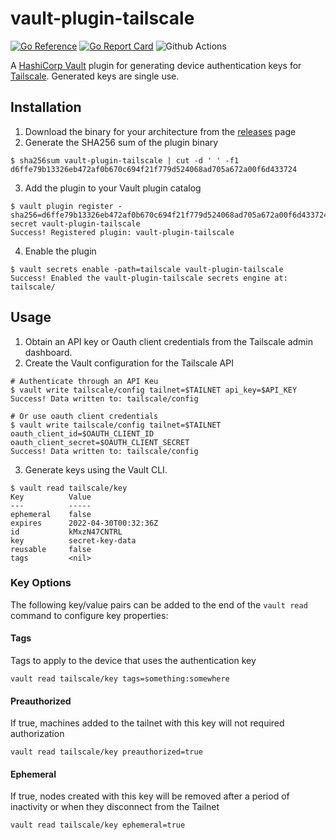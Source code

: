 # vault-plugin-tailscale

[![Go Reference](https://pkg.go.dev/badge/github.com/davidsbond/vault-plugin-tailscale.svg)](https://pkg.go.dev/github.com/davidsbond/vault-plugin-tailscale)
[![Go Report Card](https://goreportcard.com/badge/github.com/davidsbond/vault-plugin-tailscale)](https://goreportcard.com/report/github.com/davidsbond/vault-plugin-tailscale)
![Github Actions](https://github.com/davidsbond/vault-plugin-tailscale/actions/workflows/ci.yml/badge.svg?branch=master)

A [HashiCorp Vault](https://www.vaultproject.io/) plugin for generating device authentication keys for 
[Tailscale](https://tailscale.com). Generated keys are single use.

## Installation

1. Download the binary for your architecture from the [releases](https://github.com/davidsbond/vault-plugin-tailscale/releases) page
2. Generate the SHA256 sum of the plugin binary

```shell
$ sha256sum vault-plugin-tailscale | cut -d ' ' -f1
d6ffe79b13326eb472af0b670c694f21f779d524068ad705a672a00f6d433724
```

3. Add the plugin to your Vault plugin catalog

```shell
$ vault plugin register -sha256=d6ffe79b13326eb472af0b670c694f21f779d524068ad705a672a00f6d433724 secret vault-plugin-tailscale
Success! Registered plugin: vault-plugin-tailscale
```

4. Enable the plugin

```shell
$ vault secrets enable -path=tailscale vault-plugin-tailscale 
Success! Enabled the vault-plugin-tailscale secrets engine at: tailscale/
```

## Usage

1. Obtain an API key or Oauth client credentials from the Tailscale admin dashboard.
2. Create the Vault configuration for the Tailscale API

```shell
# Authenticate through an API Keu
$ vault write tailscale/config tailnet=$TAILNET api_key=$API_KEY
Success! Data written to: tailscale/config
```

```shell
# Or use oauth client credentials
$ vault write tailscale/config tailnet=$TAILNET oauth_client_id=$OAUTH_CLIENT_ID oauth_client_secret=$OAUTH_CLIENT_SECRET
Success! Data written to: tailscale/config
```

3. Generate keys using the Vault CLI.

```shell
$ vault read tailscale/key
Key          Value
---          -----
ephemeral    false
expires      2022-04-30T00:32:36Z
id           kMxzN47CNTRL
key          secret-key-data
reusable     false
tags         <nil>
```

### Key Options

The following key/value pairs can be added to the end of the `vault read` command to configure key properties:

#### Tags

Tags to apply to the device that uses the authentication key

```
vault read tailscale/key tags=something:somewhere
```

#### Preauthorized

If true, machines added to the tailnet with this key will not required authorization

```
vault read tailscale/key preauthorized=true
```

#### Ephemeral

If true, nodes created with this key will be removed after a period of inactivity or when they disconnect from the Tailnet

```
vault read tailscale/key ephemeral=true
```
